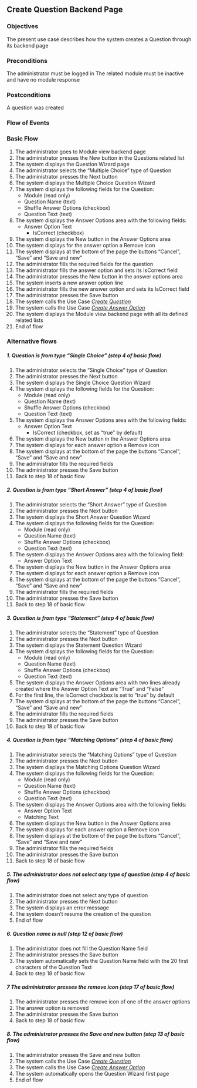 ## Create Question Backend Page
 
### Objectives 
The present use case describes how the system creates a Question through its backend page
 
### Preconditions
The administrator must be logged in
The related module must be inactive and have no module response
 
### Postconditions
A question was created
 
### Flow of Events
 
### Basic Flow
   1. The administrator goes to Module view backend page
   2. The administrator presses the New button in the Questions related list
   3. The system displays the Question Wizard page
   4. The administrator selects the “Multiple Choice” type of Question
   5. The administrator presses the Next button
   6. The system displays the Multiple Choice Question Wizard
   7. The system displays the following fields for the Question:
	    - Module (read only)
	    - Question Name (text)
	    - Shuffle Answer Options (checkbox)
	    - Question Text (text)
   8. The system displays the Answer Options area with the following fields:
	    - Answer Option Text
            - IsCorrect (checkbox)
   9. The system displays the New button in the Answer Options area
   10. The system displays for the answer option a Remove icon
   11. The system displays at the bottom of the page the buttons “Cancel”, “Save” and “Save and new”
   12. The administrator fills the required fields for the question
   13. The administrator fills the answer option and sets its IsCorrect field
   14. The administrator presses the New button in the answer options area
   15. The system inserts a new answer option line
   16. The administrator fills the new answer option and sets its IsCorrect field
   17. The administrator presses the Save button 
   18. The system calls the Use Case [*Create Question*](https://github.com/FieloIncentiveAutomation/fieloelr/blob/feature/elrbackend/doc/UC-ELR-0005-Create%20Question.md)
   19. The system calls the Use Case [*Create Answer Option*](https://github.com/FieloIncentiveAutomation/fieloelr/blob/feature/elrbackend/doc/UC-ELR-0006-Create%20Answer%20Option.md)
   20. The system displays the Module view backend page with all its defined related lists
   21. End of flow
 
### Alternative flows
 
##### 1. Question is from type “Single Choice” (step 4 of basic flow)
   1. The administrator selects the “Single Choice” type of Question
   2. The administrator presses the Next button
   3. The system displays the Single Choice Question Wizard
   4. The system displays the following fields for the Question:
	    - Module (read only)
	    - Question Name (text)
	    - Shuffle Answer Options (checkbox)
	    - Question Text (text)
   5. The system displays the Answer Options area with the following fields:
	    - Answer Option Text
            - IsCorrect (checkbox, set as “true” by default)
   6. The system displays the New button in the Answer Options area
   7. The system displays for each answer option a Remove icon
   8. The system displays at the bottom of the page the buttons “Cancel”, “Save” and “Save and new”
   9. The administrator fills the required fields
   10. The administrator presses the Save button 
   11. Back to step 18 of basic flow
 
##### 2. Question is from type “Short Answer” (step 4 of basic flow)
   1. The administrator selects the “Short Answer” type of Question
   2. The administrator presses the Next button
   3. The system displays the Short Answer Question Wizard
   4. The system displays the following fields for the Question:
	    - Module (read only)
	    - Question Name (text)
	    - Shuffle Answer Options (checkbox)
	    - Question Text (text)
   5. The system displays the Answer Options area with the following field:
	    - Answer Option Text
   6. The system displays the New button in the Answer Options area
   7. The system displays for each answer option a Remove icon
   8. The system displays at the bottom of the page the buttons “Cancel”, “Save” and “Save and new”
   9. The administrator fills the required fields
   10. The administrator presses the Save button 
   11. Back to step 18 of basic flow
 
##### 3. Question is from type “Statement” (step 4 of basic flow)
   1. The administrator selects the “Statement” type of Question
   2. The administrator presses the Next button
   3. The system displays the Statement Question Wizard
   4. The system displays the following fields for the Question:
	    - Module (read only)
	    - Question Name (text)
	    - Shuffle Answer Options (checkbox)
	    - Question Text (text)
   5. The system displays the Answer Options area with two lines already created where the Answer Option Text are “True” and “False”
   6. For the first line, the IsCorrect checkbox is set to “true” by default
   7. The system displays at the bottom of the page the buttons “Cancel”, “Save” and “Save and new”
   8. The administrator fills the required fields
   9. The administrator presses the Save button 
   10. Back to step 18 of basic flow
 
##### 4. Question is from type “Matching Options” (step 4 of basic flow)
   1. The administrator selects the “Matching Options” type of Question
   2. The administrator presses the Next button
   3. The system displays the Matching Options Question Wizard
   4. The system displays the following fields for the Question:
	    - Module (read only)
	    - Question Name (text)
	    - Shuffle Answer Options (checkbox)
	    - Question Text (text)
   5. The system displays the Answer Options area with the following fields:
      - Answer Option Text
      - Matching Text
   6. The system displays the New button in the Answer Options area
   7. The system displays for each answer option a Remove icon
   8. The system displays at the bottom of the page the buttons “Cancel”, “Save” and “Save and new”
   9. The administrator fills the required fields
   10. The administrator presses the Save button 
   11. Back to step 18 of basic flow
 
##### 5. The administrator does not select any type of question (step 4 of basic flow)
   1. The administrator does not select  any type of question
   2. The administrator presses the Next button
   3. The system displays an error message
   4. The system doesn’t resume the creation of the question
   5. End of flow
 
##### 6. Question name is null (step 12 of basic flow)
   1. The administrator does not fill the Question Name field
   2. The administrator presses the Save button 
   3. The system automatically sets the Question Name field with the 20 first characters of the Question Text
   4. Back to step 18 of basic flow
 
##### 7 The administrator presses the remove icon (step 17 of basic flow)
   1. The administrator presses the remove icon of one of the answer options
   2. The answer option is removed
   3. The administrator presses the Save button
   4. Back to step 18 of basic flow
   
##### 8. The administrator presses the Save and new button (step 13 of basic flow)
   1. The administrator presses the Save and new button
   2. The system calls the Use Case [*Create Question*](https://github.com/FieloIncentiveAutomation/fieloelr/blob/feature/elrbackend/doc/UC-ELR-0005-Create%20Question.md)
   3. The system calls the Use Case [*Create Answer Option*](https://github.com/FieloIncentiveAutomation/fieloelr/blob/feature/elrbackend/doc/UC-ELR-0006-Create%20Answer%20Option.md)
   4. The system automatically opens the Question Wizard first page
   5. End of flow
